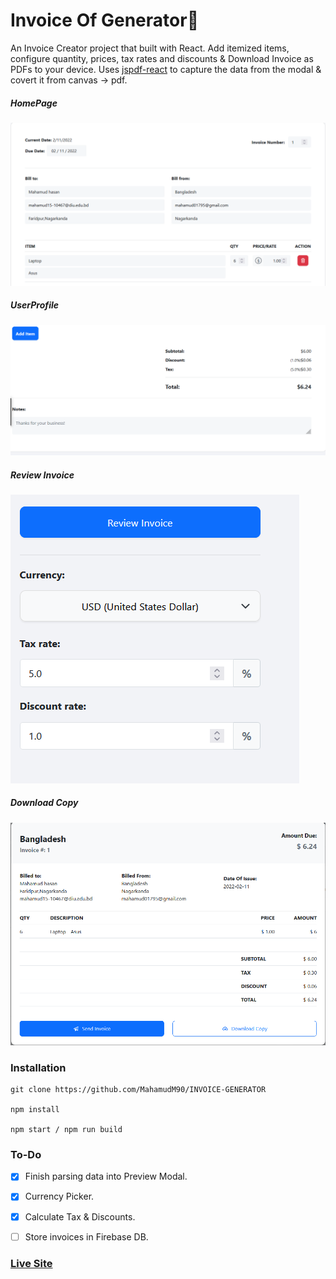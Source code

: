 # Invoice Of Generator🧾

An Invoice Creator project that built with React. Add itemized items, configure quantity, prices, tax rates and discounts & Download Invoice as PDFs to your device. Uses [jspdf-react](https://www.npmjs.com/package/jspdf-react) to capture the data from the modal & covert it from canvas -> pdf.



##### HomePage

![ScreenShot of Form](screenshots/a.png)



##### UserProfile

![ScreenShot of Form](screenshots/b.png)



##### Review Invoice

![ScreenShot of Form](screenshots/c.png)



##### Download Copy

![ScreenShot of Form](screenshots/d.png)


### Installation

```
git clone https://github.com/MahamudM90/INVOICE-GENERATOR

npm install

npm start / npm run build
```

### To-Do
- [x] Finish parsing data into Preview Modal.

- [x] Currency Picker.

- [x] Calculate Tax & Discounts.

- [ ] Store invoices in Firebase DB.


 ###    [Live Site](https://invoice-generator-react.netlify.app/) 
